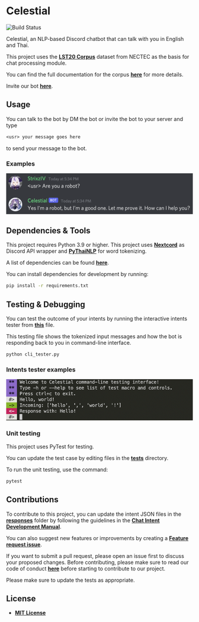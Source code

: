 # Celestial

![Build Status](https://github.com/StrixzIV/Celestial/actions/workflows/test-and-lint.yml/badge.svg)

Celestial, an NLP-based Discord chatbot that can talk with you in English and Thai.

This project uses the **[LST20 Corpus](https://huggingface.co/datasets/lst20)** dataset from NECTEC as the basis for chat processing module.

You can find the full documentation for the corpus **[here](https://arxiv.org/pdf/2008.05055.pdf)** for more details.

Invite our bot **[here](https://discord.com/api/oauth2/authorize?client_id=927573556961869825&permissions=283669424144&scope=bot)**.

## Usage

You can talk to the bot by DM the bot or invite the bot to your server and type

```txt
<usr> your message goes here
```

to send your message to the bot.

### Examples

![Preview](./assets/Preview.png)

## Dependencies & Tools

This project requires Python 3.9 or higher.
This project uses **[Nextcord](https://github.com/nextcord/nextcord)** as Discord API wrapper and **[PyThaiNLP](https://github.com/PyThaiNLP/pythainlp)** for word tokenizing.

A list of dependencies can be found **[here](./requirements.txt)**.

You can install dependencies for development by running:

```sh
pip install -r requirements.txt
```

## Testing & Debugging

You can test the outcome of your intents by running the interactive intents tester from **[this](./cli_tester.py)** file.

This testing file shows the tokenized input messages and how the bot is responding back to you in command-line interface.

```sh
python cli_tester.py
```

### Intents tester examples

![command-line tester](./assets/cli-test-preview.png)

### Unit testing

This project uses PyTest for testing.

You can update the test case by editing files in the **[tests](./tests/)** directory.

To run the unit testing, use the command:

```sh
pytest
```

## Contributions

To contribute to this project, you can update the intent JSON files in the **[responses](./responses)** folder by following the guidelines in the **[Chat Intent Development Manual](./docs/chat_intents_guide.md)**.

You can also suggest new features or improvements by creating a **[Feature request issue](https://github.com/StrixzIV/Celestial/issues/new?assignees=StrixzIV&labels=enhancement%2C+Feature+request&template=feature_request.md&title=Request%3A+)**.

 If you want to submit a pull request, please open an issue first to discuss your proposed changes. Before contributing, please make sure to read our code of conduct **[here](./CODE_OF_CONDUCT.md)** before starting to contribute to our project.

Please make sure to update the tests as appropriate.

## License

* **[MIT License](./LICENSE)**
